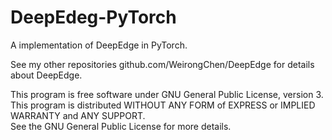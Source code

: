 # DeepEdeg-PyTorch
A implementation of DeepEdge in PyTorch.

See my other repositories github.com/WeirongChen/DeepEdge for details about DeepEdge.


This program is free software under GNU General Public License, version 3.  
This program is distributed WITHOUT ANY FORM of EXPRESS or IMPLIED WARRANTY and ANY SUPPORT.    
See the GNU General Public License for more details.  
